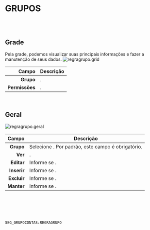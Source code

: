 # GRUPOS
<br>
<br>

## Grade
Pela grade, podemos visualizar suas principais informações e fazer a manutenção de seus dados.
![regragrupo.grid](https://raw.githubusercontent.com/netforcews/docs-siscom/master/geral/imagens/regragrupo.grid.png)

Campo | Descrição
--:|---
**Grupo** | .
**Permissões** | .
<br>

## Geral
![regragrupo.geral](https://raw.githubusercontent.com/netforcews/docs-siscom/master/geral/imagens/regragrupo.geral.png)

Campo | Descrição
--:|---
**Grupo** | Selecione . Por padrão, este campo é obrigatório.
**Ver** | .
**Editar** | Informe se .
**Inserir** | Informe se .
**Excluir** | Informe se .
**Manter** | Informe se .
<br>
<br>
<br>
<br>

```SEG_GRUPOCONTAS:REGRAGRUPO```

